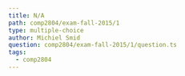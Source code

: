 ```yaml
---
title: N/A
path: comp2804/exam-fall-2015/1
type: multiple-choice
author: Michiel Smid
question: comp2804/exam-fall-2015/1/question.ts
tags:
  - comp2804
---
```

